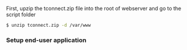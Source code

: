 First, upzip the tconnect.zip file into the root of webserver and go to the script folder

~~~bash
$ unzip tconnect.zip -d /var/www
~~~
### Setup end-user application ###



